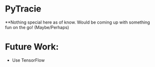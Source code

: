 # PyTracie 

**Nothing special here as of know. Would be coming up with something fun on the go! (Maybe/Perhaps)

# Future Work:

- Use TensorFlow
